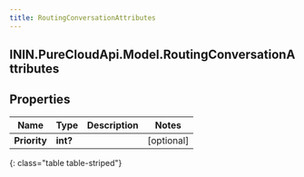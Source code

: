 ```yaml
---
title: RoutingConversationAttributes
---
```

## ININ.PureCloudApi.Model.RoutingConversationAttributes

## Properties

|Name | Type | Description | Notes|
|------------ | ------------- | ------------- | -------------|
| **Priority** | **int?** |  | [optional] |
{: class="table table-striped"}


